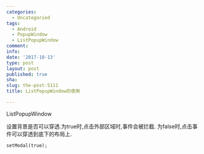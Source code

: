 ```yaml
---
categories:
  - Uncategoried
tags:
  - Android
  - PopupWindow
  - ListPopupWindow
comment: 
info: 
date: '2017-10-13'
type: post
layout: post
published: true
sha: 
slug: the-post-5111
title: ListPopupWindow的使用

---
```

ListPopupWindow

设置背景是否可以穿透.为true时,点击外部区域时,事件会被拦截.
为false时,点击事件可以穿透到底下的布局上.

`setModal(true);`